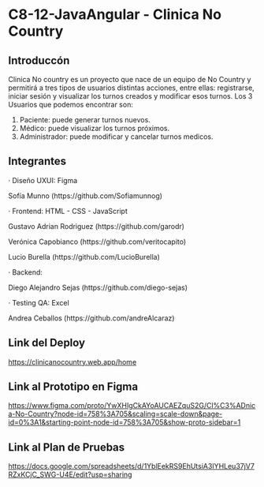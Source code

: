 # C8-12-JavaAngular - Clinica No Country
## Introduccón
Clinica No country es un proyecto que nace de un equipo de No Country y permitirá a tres tipos de usuarios distintas acciones, entre ellas: registrarse, iniciar sesión y visualizar los turnos creados y modificar esos turnos. Los 3 Usuarios que podemos encontrar son:
1) Paciente: puede generar turnos nuevos.
2) Médico: puede visualizar los turnos próximos.
3) Administrador: puede modificar y cancelar turnos medicos. 

## Integrantes
· Diseño UXUI: Figma
<p>Sofía Munno (https://github.com/Sofiamunnog)</p>

· Frontend: HTML - CSS - JavaScript
<p>Gustavo Adrian Rodriguez (https://github.com/garodr)</p>
<p>Verónica Capobianco (https://github.com/veritocapito)</p>
<p>Lucio Burella (https://github.com/LucioBurella)</p>

· Backend: 
<p>Diego Alejandro Sejas (https://github.com/diego-sejas)</p>

· Testing QA: Excel
<p>Andrea Ceballos (https://github.com/andreAlcaraz)</p>

## Link del Deploy
https://clinicanocountry.web.app/home

## Link al Prototipo en Figma
https://www.figma.com/proto/YwXHIgCkAYoAUCAEZquS2G/Cl%C3%ADnica-No-Country?node-id=758%3A705&scaling=scale-down&page-id=0%3A1&starting-point-node-id=758%3A705&show-proto-sidebar=1

## Link al Plan de Pruebas
https://docs.google.com/spreadsheets/d/1YblEekRS9EhUtsiA3IYHLeu37jV7RZxKCjC_SWG-U4E/edit?usp=sharing



